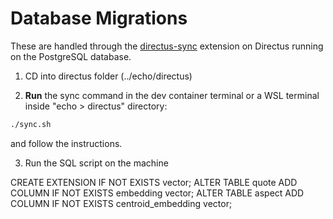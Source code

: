 # Database Migrations

These are handled through the [directus-sync](https://github.com/tractr/directus-sync) extension on Directus running on the PostgreSQL database.

1. CD into directus folder (../echo/directus)

2. **Run** the sync command in the dev container terminal or a WSL terminal inside "echo > directus" directory:

```bash
./sync.sh
```

and follow the instructions.

3. Run the SQL script on the machine

CREATE EXTENSION IF NOT EXISTS vector;
ALTER TABLE quote ADD COLUMN IF NOT EXISTS embedding vector;
ALTER TABLE aspect ADD COLUMN IF NOT EXISTS centroid_embedding vector;